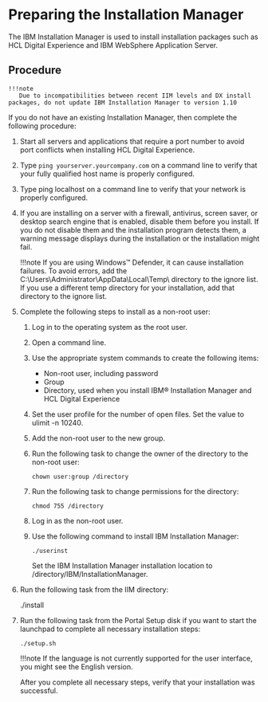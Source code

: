 # Preparing the Installation Manager

The IBM Installation Manager is used to install installation packages such as HCL Digital Experience and IBM WebSphere Application Server.

## Procedure

    !!!note
       Due to incompatibilities between recent IIM levels and DX install packages, do not update IBM Installation Manager to version 1.10
	   
If you do not have an existing Installation Manager, then complete the following procedure:

1.  Start all servers and applications that require a port number to avoid port conflicts when installing HCL Digital Experience.

2.  Type `ping yourserver.yourcompany.com` on a command line to verify that your fully qualified host name is properly configured.

3.  Type ping localhost on a command line to verify that your network is properly configured.

4.  If you are installing on a server with a firewall, antivirus, screen saver, or desktop search engine that is enabled, disable them before you install. If you do not disable them and the installation program detects them, a warning message displays during the installation or the installation might fail.

    !!!note
        If you are using Windows™ Defender, it can cause installation failures. To avoid errors, add the C:\\Users\Administrator\AppData\Local\Temp\ directory to the ignore list. If you use a different temp directory for your installation, add that directory to the ignore list.

5.  Complete the following steps to install as a non-root user:

    1.  Log in to the operating system as the root user.

    2.  Open a command line.

    3.  Use the appropriate system commands to create the following items:

        -   Non-root user, including password
        -   Group
        -   Directory, used when you install IBM® Installation Manager and HCL Digital Experience

    4.  Set the user profile for the number of open files. Set the value to ulimit -n 10240.

    5.  Add the non-root user to the new group.

    6.  Run the following task to change the owner of the directory to the non-root user:

        ```
        chown user:group /directory
        ```

    7.  Run the following task to change permissions for the directory:

        ```
        chmod 755 /directory
        ```

    8.  Log in as the non-root user.

    9.  Use the following command to install IBM Installation Manager:

        ```
        ./userinst 
        ```

        Set the IBM Installation Manager installation location to /directory/IBM/InstallationManager.

6.  Run the following task from the IIM directory:

    ./install

7.  Run the following task from the Portal Setup disk if you want to start the launchpad to complete all necessary installation steps:

    `./setup.sh`

    !!!note
        If the language is not currently supported for the user interface, you might see the English version.

    After you complete all necessary steps, verify that your installation was successful.



